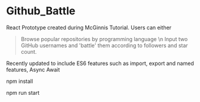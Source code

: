 # Github_Battle
React Prototype created during McGinnis Tutorial. Users can either
  > Browse popular repositories by programming language \n
  > Input two GitHub usernames and 'battle' them according to followers and star count.

Recently updated to include ES6 features such as import, export and named features, Async Await


npm install

npm run start
